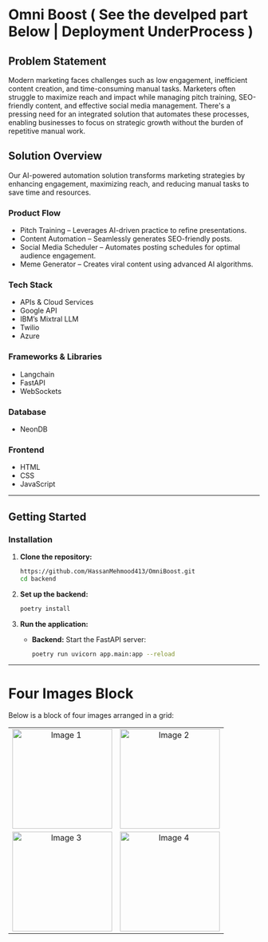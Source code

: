 # Omni Boost ( See the develped part Below | Deployment UnderProcess ) 

## Problem Statement
Modern marketing faces challenges such as low engagement, inefficient content creation, and time-consuming manual tasks. Marketers often struggle to maximize reach and impact while managing pitch training, SEO-friendly content, and effective social media management. There's a pressing need for an integrated solution that automates these processes, enabling businesses to focus on strategic growth without the burden of repetitive manual work.

## Solution Overview
Our AI-powered automation solution transforms marketing strategies by enhancing engagement, maximizing reach, and reducing manual tasks to save time and resources.

### Product Flow
- Pitch Training – Leverages AI-driven practice to refine presentations.
- Content Automation – Seamlessly generates SEO-friendly posts.
- Social Media Scheduler – Automates posting schedules for optimal audience engagement.
- Meme Generator – Creates viral content using advanced AI algorithms.
### Tech Stack
- APIs & Cloud Services
- Google API
- IBM’s Mixtral LLM
- Twilio
- Azure
### Frameworks & Libraries
- Langchain
- FastAPI
- WebSockets
### Database
- NeonDB
### Frontend
- HTML
- CSS
- JavaScript

---

## Getting Started

### Installation

1. **Clone the repository:**
   ```bash
   https://github.com/HassanMehmood413/OmniBoost.git
   cd backend
   ```

2. **Set up the backend:**
   ```bash
   poetry install
   ```

3. **Run the application:**
   - **Backend:** Start the FastAPI server:
     ```bash
     poetry run uvicorn app.main:app --reload
     ```
---

# Four Images Block

Below is a block of four images arranged in a grid:

<div align="center">
  <table>
    <tr>
      <td align="center"><img src="https://example.com/image1.png" alt="Image 1" width="200"/></td>
      <td align="center"><img src="https://example.com/image2.png" alt="Image 2" width="200"/></td>
    </tr>
    <tr>
      <td align="center"><img src="https://example.com/image3.png" alt="Image 3" width="200"/></td>
      <td align="center"><img src="https://example.com/image4.png" alt="Image 4" width="200"/></td>
    </tr>
  </table>
</div>
